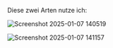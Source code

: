 Diese zwei Arten nutze ich:

![Screenshot 2025-01-07 140519](https://github.com/user-attachments/assets/6b0c78eb-761f-42cd-8867-d496528064e4)


![Screenshot 2025-01-07 141157](https://github.com/user-attachments/assets/0cf4cb3a-0bc1-4a6a-ab2c-af767078e6aa)
